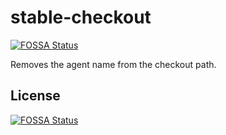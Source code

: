 # stable-checkout
[![FOSSA Status](https://app.fossa.io/api/projects/git%2Bgithub.com%2FEmbarkStudios%2Fstable-checkout-buildkite-plugin.svg?type=shield)](https://app.fossa.io/projects/git%2Bgithub.com%2FEmbarkStudios%2Fstable-checkout-buildkite-plugin?ref=badge_shield)


Removes the agent name from the checkout path.


## License
[![FOSSA Status](https://app.fossa.io/api/projects/git%2Bgithub.com%2FEmbarkStudios%2Fstable-checkout-buildkite-plugin.svg?type=large)](https://app.fossa.io/projects/git%2Bgithub.com%2FEmbarkStudios%2Fstable-checkout-buildkite-plugin?ref=badge_large)
